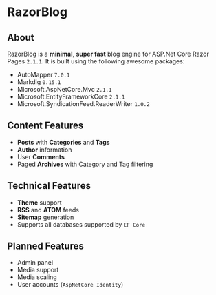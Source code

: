 # RazorBlog

## About

RazorBlog is a **minimal**, **super fast** blog engine for ASP.Net Core Razor Pages `2.1.1`.
It is built using the following awesome packages:

* AutoMapper `7.0.1`
* Markdig `0.15.1`
* Microsoft.AspNetCore.Mvc `2.1.1`
* Microsoft.EntityFrameworkCore `2.1.1`
* Microsoft.SyndicationFeed.ReaderWriter `1.0.2`

## Content Features

* **Posts** with **Categories** and **Tags**
* **Author** information
* User **Comments**
* Paged **Archives** with Category and Tag filtering

## Technical Features

* **Theme** support
* **RSS** and **ATOM** feeds
* **Sitemap** generation
* Supports all databases supported by `EF Core`

## Planned Features

* Admin panel
* Media support
* Media scaling
* User accounts (`AspNetCore Identity`)
